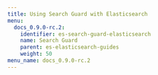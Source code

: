 ```yaml
---
title: Using Search Guard with Elasticsearch
menu:
  docs_0.9.0-rc.2:
    identifier: es-search-guard-elasticsearch
    name: Search Guard
    parent: es-elasticsearch-guides
    weight: 50
menu_name: docs_0.9.0-rc.2
---
```


